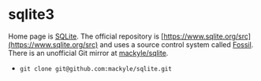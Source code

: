 # sqlite3

Home page is [SQLite](http://www.sqlite.org/). The official repository is [https://www.sqlite.org/src](https://www.sqlite.org/src) and uses a source control system called [Fossil](http://www.fossil-scm.org/index.html/doc/trunk/www/index.wiki). There is an unofficial Git mirror at [mackyle/sqlite](https://github.com/mackyle/sqlite).

- `git clone git@github.com:mackyle/sqlite.git`
